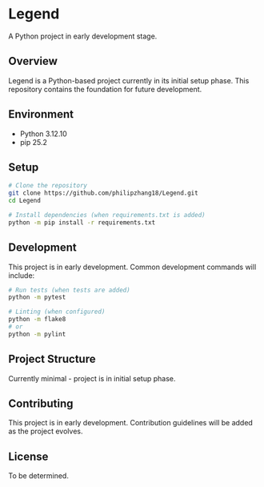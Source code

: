 # Legend

A Python project in early development stage.

## Overview

Legend is a Python-based project currently in its initial setup phase. This repository contains the foundation for future development.

## Environment

- Python 3.12.10
- pip 25.2

## Setup

```bash
# Clone the repository
git clone https://github.com/philipzhang18/Legend.git
cd Legend

# Install dependencies (when requirements.txt is added)
python -m pip install -r requirements.txt
```

## Development

This project is in early development. Common development commands will include:

```bash
# Run tests (when tests are added)
python -m pytest

# Linting (when configured)
python -m flake8
# or
python -m pylint
```

## Project Structure

Currently minimal - project is in initial setup phase.

## Contributing

This project is in early development. Contribution guidelines will be added as the project evolves.

## License

To be determined.